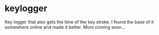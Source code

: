# keylogger
Key logger that also gets the time of the key stroke.
I found the base of it somewhere online and made it better. 
More coming soon...
